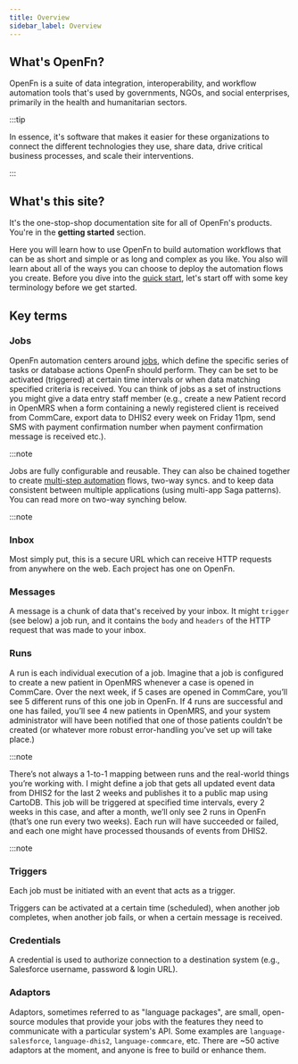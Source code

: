 ```yaml
---
title: Overview
sidebar_label: Overview
---
```


## What's OpenFn?

OpenFn is a suite of data integration, interoperability, and workflow automation
tools that's used by governments, NGOs, and social enterprises, primarily in the
health and humanitarian sectors.

:::tip

In essence, it's software that makes it easier for these organizations to
connect the different technologies they use, share data, drive critical business
processes, and scale their interventions.

:::

## What's this site?

It's the one-stop-shop documentation site for all of OpenFn's products. You're
in the **getting started** section.

Here you will learn how to use OpenFn to build automation workflows that can be
as short and simple or as long and complex as you like. You also will learn
about all of the ways you can choose to deploy the automation flows you create.
Before you dive into the [quick start](./quick-start.md), let's start off with
some key terminology before we get started.

## Key terms

### Jobs

OpenFn automation centers around [jobs](../build/jobs.md), which define the
specific series of tasks or database actions OpenFn should perform. They can be
set to be activated (triggered) at certain time intervals or when data matching
specified criteria is received. You can think of jobs as a set of instructions
you might give a data entry staff member (e.g., create a new Patient record in
OpenMRS when a form containing a newly registered client is received from
CommCare, export data to DHIS2 every week on Friday 11pm, send SMS with payment
confirmation number when payment confirmation message is received etc.).

:::note

Jobs are fully configurable and reusable. They can also be chained together to
create [multi-step automation](../jobs/multiple-operations) flows, two-way
syncs. and to keep data consistent between multiple applications (using
multi-app Saga patterns). You can read more on two-way synching below.

:::note

### Inbox

Most simply put, this is a secure URL which can receive HTTP requests from
anywhere on the web. Each project has one on OpenFn.

### Messages

A message is a chunk of data that's received by your inbox. It might `trigger`
(see below) a job run, and it contains the `body` and `headers` of the HTTP
request that was made to your inbox.

### Runs

A run is each individual execution of a job. Imagine that a job is configured to
create a new patient in OpenMRS whenever a case is opened in CommCare. Over the
next week, if 5 cases are opened in CommCare, you’ll see 5 different runs of
this one job in OpenFn. If 4 runs are successful and one has failed, you’ll see
4 new patients in OpenMRS, and your system administrator will have been notified
that one of those patients couldn’t be created (or whatever more robust
error-handling you’ve set up will take place.)

:::note

There’s not always a 1-to-1 mapping between runs and the real-world things
you’re working with. I might define a job that gets all updated event data from
DHIS2 for the last 2 weeks and publishes it to a public map using CartoDB. This
job will be triggered at specified time intervals, every 2 weeks in this case,
and after a month, we’ll only see 2 runs in OpenFn (that’s one run every two
weeks). Each run will have succeeded or failed, and each one might have
processed thousands of events from DHIS2.

:::note

### Triggers

Each job must be initiated with an event that acts as a trigger.

Triggers can be activated at a certain time (scheduled), when another job
completes, when another job fails, or when a certain message is received.

### Credentials

A credential is used to authorize connection to a destination system (e.g.,
Salesforce username, password & login URL).

### Adaptors

Adaptors, sometimes referred to as "language packages", are small, open-source
modules that provide your jobs with the features they need to communicate with a
particular system's API. Some examples are `language-salesforce`,
`language-dhis2`, `language-commcare`, etc. There are ~50 active adaptors at the
moment, and anyone is free to build or enhance them.

<!-- TODO: @Jed -->
